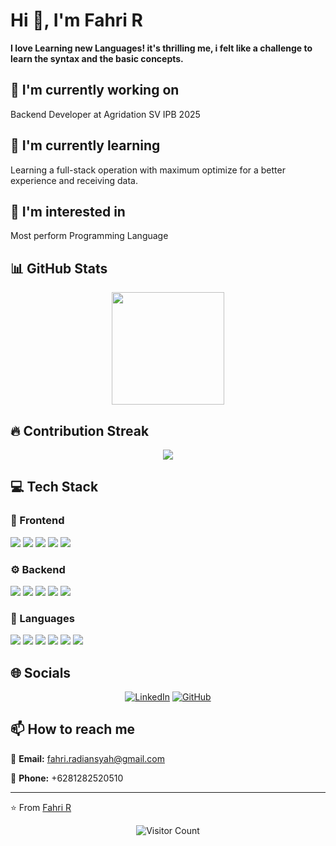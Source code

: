 # Hi 👋, I'm Fahri R

**I love Learning new Languages! it's thrilling me, i felt like a challenge to learn the syntax and the basic concepts.**

## 🔭 I'm currently working on

Backend Developer at Agridation SV IPB 2025

## 🌱 I'm currently learning

Learning a full-stack operation with maximum optimize for a better experience and receiving data.

## 👀 I'm interested in

Most perform Programming Language

## 📊 GitHub Stats

<!-- ⚠️ Important: Replace 'takumifahri' with your actual GitHub username in the URL below -->
<div align="center">
  <img height="180em" src="https://github-readme-stats.vercel.app/api?username=takumifahri&show_icons=true&theme=default&include_all_commits=true&count_private=true"/>
</div>

## 🔥 Contribution Streak

<!-- ⚠️ Important: Replace 'takumifahri' with your actual GitHub username in the URL below -->
<div align="center">
  <img src="https://github-readme-streak-stats.herokuapp.com/?user=takumifahri&theme=default&hide_border=false" />
</div>

## 💻 Tech Stack

### 🎨 Frontend

<img src="https://img.shields.io/badge/React-ff69b4?style=for-the-badge&logo=react&logoColor=white" /> <img src="https://img.shields.io/badge/Tailwind-ff69b4?style=for-the-badge&logo=tailwind&logoColor=white" /> <img src="https://img.shields.io/badge/HTML5-ff69b4?style=for-the-badge&logo=html5&logoColor=white" /> <img src="https://img.shields.io/badge/CSS3-ff69b4?style=for-the-badge&logo=css3&logoColor=white" /> <img src="https://img.shields.io/badge/Material UI-ff69b4?style=for-the-badge&logo=material ui&logoColor=white" /> 

### ⚙️ Backend

<img src="https://img.shields.io/badge/Express-4169e1?style=for-the-badge&logo=express&logoColor=white" /> <img src="https://img.shields.io/badge/Django-4169e1?style=for-the-badge&logo=django&logoColor=white" /> <img src="https://img.shields.io/badge/Laravel-4169e1?style=for-the-badge&logo=laravel&logoColor=white" /> <img src="https://img.shields.io/badge/PostgreSQL-4169e1?style=for-the-badge&logo=postgresql&logoColor=white" /> <img src="https://img.shields.io/badge/MySQL-4169e1?style=for-the-badge&logo=mysql&logoColor=white" /> 

### 💬 Languages

<img src="https://img.shields.io/badge/Go-FFA500?style=for-the-badge&logo=go&logoColor=white" /> <img src="https://img.shields.io/badge/TypeScript-FFA500?style=for-the-badge&logo=typescript&logoColor=white" /> <img src="https://img.shields.io/badge/Python-FFA500?style=for-the-badge&logo=python&logoColor=white" /> <img src="https://img.shields.io/badge/JavaScript-FFA500?style=for-the-badge&logo=javascript&logoColor=white" /> <img src="https://img.shields.io/badge/PHP-FFA500?style=for-the-badge&logo=php&logoColor=white" /> <img src="https://img.shields.io/badge/Java-FFA500?style=for-the-badge&logo=java&logoColor=white" /> 

## 🌐 Socials

<div align="center">

[![LinkedIn](https://img.shields.io/badge/LinkedIn-%230077B5.svg?logo=linkedin&logoColor=white)](www.linkedin.com/in/fahri-radiansyah-82b135295) [![GitHub](https://img.shields.io/badge/GitHub-%23121011.svg?logo=github&logoColor=white)](https://github.com/takumifahri) 

</div>

## 📫 How to reach me

<div align="left">

📧 **Email:** [fahri.radiansyah@gmail.com](mailto:fahri.radiansyah@gmail.com)

📱 **Phone:** +6281282520510

</div>

---
⭐️ From [Fahri R](https://github.com/takumifahri)

<!-- Profile views counter -->
<div align="center">
  <img src="https://profile-counter.glitch.me/takumifahri/count.svg" alt="Visitor Count" />
</div>
